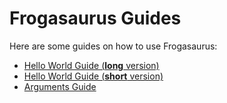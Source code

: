 # Frogasaurus Guides
Here are some guides on how to use Frogasaurus:
* [Hello World Guide (**long** version)](hello-world-long.md)
* [Hello World Guide (**short** version)](hello-world-short.md)
* [Arguments Guide](arguments.md)

